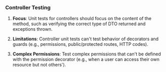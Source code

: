### Controller Testing

1. **Focus**: Unit tests for controllers should focus on the content of the method, such as verifying the correct type of DTO returned and exceptions thrown.

2. **Limitations**: Controller unit tests can't test behavior of decorators and guards (e.g., permissions, public/protected routes, HTTP codes).

3. **Complex Permissions**: Test complex permissions that can't be defined with the permission decorator (e.g., when a user can access their own resource but not others').